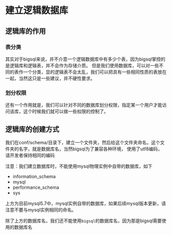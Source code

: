 # 建立逻辑数据库

## 逻辑库的作用
### 表分类

其实对于bigsql来说，并不介意一个逻辑数据库中有多少个表，因为bigsql掌控的是逻辑库和逻辑表，并不会作为存储介质。
但是我们使用数据库，可以对一些不同的表作一个分类，显的逻辑表不会太乱，我们可以把具有一些相同性质的表放在一起，当然这只是一些建议，并不硬性要求。

### 划分权限

还有一个作用就是，我们可以针对不同的数据库划分权限，指定某一个用户才能访问该库，这个时候我们就可以做一些权限的控制了。


## 逻辑库的创建方式

我们在conf/schema/目录下，建立一个文件夹，然后给这个文件夹命名，这个文件夹的名字，就是数据库名，当然bigsql为了兼容各种环境，
使用了utf8编码，请开发者保持相同的编码

注意：我们建立数据库时，不能使用mysql物理实例中自带的数据库，如下

- information_schema
- mysql
- performance_schema
- sys

上方为目前mysql5.7中，mysql实例自带的数据库，如果后续mysql版本更新，请注意不要与mysql实例相同的命名。

除了上方的数据库名，我们还不能使用``bigsql``的数据库名，因为那是bigsql需要使用的数据库名
